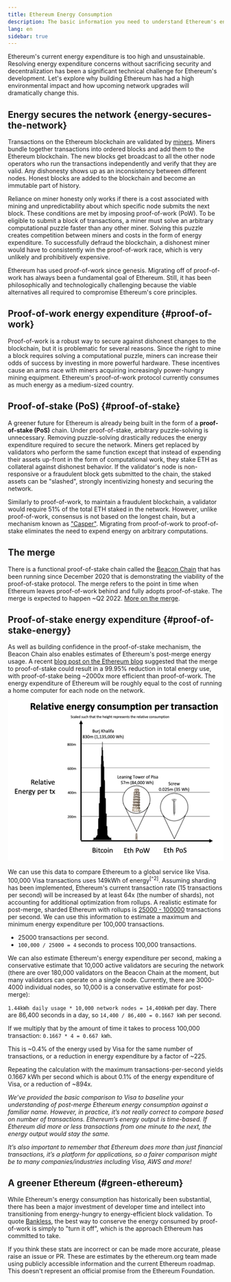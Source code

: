 ```yaml
---
title: Ethereum Energy Consumption
description: The basic information you need to understand Ethereum's energy consumption.
lang: en
sidebar: true
---
```



Ethereum's current energy expenditure is too high and unsustainable. Resolving energy expenditure concerns without sacrificing security and decentralization has been a significant technical challenge for Ethereum's development. Let's explore why building Ethereum has had a high environmental impact and how upcoming network upgrades will dramatically change this.

## Energy secures the network {energy-secures-the-network}

Transactions on the Ethereum blockchain are validated by [miners](/developers/docs/consensus-mechanisms/pow/mining). Miners bundle together transactions into ordered blocks and add them to the Ethereum blockchain. The new blocks get broadcast to all the other node operators who run the transactions independently and verify that they are valid. Any dishonesty shows up as an inconsistency between different nodes. Honest blocks are added to the blockchain and become an immutable part of history.

Reliance on miner honesty only works if there is a cost associated with mining and unpredictability about which specific node submits the next block. These conditions are met by imposing proof-of-work (PoW). To be eligible to submit a block of transactions, a miner must solve an arbitrary computational puzzle faster than any other miner. Solving this puzzle creates competition between miners and costs in the form of energy expenditure. To successfully defraud the blockchain, a dishonest miner would have to consistently win the proof-of-work race, which is very unlikely and prohibitively expensive.

Ethereum has used proof-of-work since genesis. Migrating off of proof-of-work has always been a fundamental goal of Ethereum. Still, it has been philosophically and technologically challenging because the viable alternatives all required to compromise Ethereum's core principles.

## Proof-of-work energy expenditure {#proof-of-work}

Proof-of-work is a robust way to secure against dishonest changes to the blockchain, but it is problematic for several reasons. Since the right to mine a block requires solving a computational puzzle, miners can increase their odds of success by investing in more powerful hardware. These incentives cause an arms race with miners acquiring increasingly power-hungry mining equipment. Ethereum's proof-of-work protocol currently consumes as much energy as a medium-sized country.

## Proof-of-stake (PoS) {#proof-of-stake}

A greener future for Ethereum is already being built in the form of a **proof-of-stake (PoS)** chain. Under proof-of-stake, arbitrary puzzle-solving is unnecessary. Removing puzzle-solving drastically reduces the energy expenditure required to secure the network. Miners get replaced by validators who perform the same function except that instead of expending their assets up-front in the form of computational work, they stake ETH as collateral against dishonest behavior. If the validator's node is non-responsive or a fraudulent block gets submitted to the chain, the staked assets can be "slashed", strongly incentivizing honesty and securing the network.

Similarly to proof-of-work, to maintain a fraudulent blockchain, a validator would require 51% of the total ETH staked in the network. However, unlike proof-of-work, consensus is not based on the longest chain, but a mechanism known as ["Casper"](https://arxiv.org/abs/1710.09437). Migrating from proof-of-work to proof-of-stake eliminates the need to expend energy on arbitrary computations.

## The merge

There is a functional proof-of-stake chain called the [Beacon Chain](/eth2/beacon-chain/) that has been running since December 2020 that is demonstrating the viability of the proof-of-stake protocol. The merge refers to the point in time when Ethereum leaves proof-of-work behind and fully adopts proof-of-stake. The merge is expected to happen ~Q2 2022. [More on the merge](/eth2/merge/).

## Proof-of-stake energy expenditure {#proof-of-stake-energy}

As well as building confidence in the proof-of-stake mechanism, the Beacon Chain also enables estimates of Ethereum's post-merge energy usage. A recent [blog post on the Ethereum blog](https://blog.ethereum.org/2021/05/18/country-power-no-more/) suggested that the merge to proof-of-stake could result in a 99.95% reduction in total energy use, with proof-of-stake being ~2000x more efficient than proof-of-work. The energy expenditure of Ethereum will be roughly equal to the cost of running a home computer for each node on the network.

![image](energy_use_per_transaction.png)

We can use this data to compare Ethereum to a global service like Visa. 100,000 Visa transactions uses 149kWh of energy<sup>[^2]</sup>. Assuming sharding has been implemented, Ethereum's current transaction rate (15 transactions per second) will be increased by at least 64x (the number of shards), not accounting for additional optimization from rollups. A realistic estimate for post-merge, sharded Ethereum with rollups is [25000 - 100000](https://twitter.com/VitalikButerin/status/1312905884549300224?s=20) transactions per second. We can use this information to estimate a maximum and minimum energy expenditure per 100,000 transactions.

- 25000 transactions per second.
- `100,000 / 25000 = 4` seconds to process 100,000 transactions.

We can also estimate Ethereum's energy expenditure per second, making a conservative estimate that 10,000 active validators are securing the network (there are over 180,000 validators on the Beacon Chain at the moment, but many validators can operate on a single node. Currently, there are 3000-4000 individual nodes, so 10,000 is a conservative estimate for post-merge):

`1.44kWh daily usage * 10,000 network nodes = 14,400kWh` per day.
There are 86,400 seconds in a day, so `14,400 / 86,400 = 0.1667 kWh` per second.

If we multiply that by the amount of time it takes to process 100,000 transaction: `0.1667 * 4 = 0.667 kWh`.

This is ~0.4% of the energy used by Visa for the same number of transactions, or a reduction in energy expenditure by a factor of ~225.

Repeating the calculation with the maximum transactions-per-second yields 0.1667 kWh per second which is about 0.1% of the energy expenditure of Visa, or a reduction of ~894x.

_We’ve provided the basic comparison to Visa to baseline your understanding of post-merge Ethereum energy consumption against a familiar name. However, in practice, it’s not really correct to compare based on number of transactions. Ethereum’s energy output is time-based. If Ethereum did more or less transactions from one minute to the next, the energy output would stay the same._

_It’s also important to remember that Ethereum does more than just financial transactions, it’s a platform for applications, so a fairer comparison might be to many companies/industries including Visa, AWS and more!_

## A greener Ethereum (#green-ethereum}

While Ethereum's energy consumption has historically been substantial, there has been a major investment of developer time and intellect into transitioning from energy-hungry to energy-efficient block validation. To quote [Bankless](http://podcast.banklesshq.com/), the best way to conserve the energy consumed by proof-of-work is simply to "turn it off", which is the approach Ethereum has committed to take.

<InfoBanner emoji=":evergreen_tree:">
  If you think these stats are incorrect or can be made more accurate, please raise an issue or PR. These are estimates by the ethereum.org team made using publicly accessible information and the current Ethereum roadmap. This doesn't represent an official promise from the Ethereum Foundation. 
</InfoBanner>
